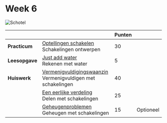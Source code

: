 # Week 6

![Schotel](/images/saucer.png)

|                |                                                                                                       | Punten |           |
|----------------|-------------------------------------------------------------------------------------------------------|--------|-----------|
| **Practicum**  | [Optellingen schakelen](/problems/optellingen_schakelen/index)<br>Schakelingen ontwerpen                    | 30     |           |
| **Leesopgave** | [Just add water](/readings/just_add_water)<br>Rekenen met water                                       | 5      |           |
| **Huiswerk**   | [Vermenigvuldigingswaanzin](/problems/vermenigvuldigingswaanzin/index)<br>Vermenigvuldigen met schakelingen | 40     |           |
|                | [Een eerlijke verdeling](/problems/eerlijke_verdeling/index)<br>Delen met schakelingen                   | 25     |           |
|                | [Geheugenproblemen](/problems/geheugenproblemen/index)<br>Geheugen met schakelingen                         | 15     | Optioneel |
